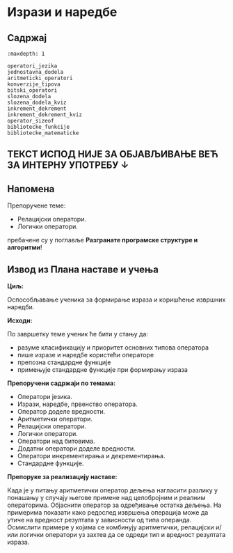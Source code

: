 # Изрази и наредбе

## Садржај

```{toctree}
:maxdepth: 1

operatori_jezika
jednostavna_dodela
aritmeticki_operatori
konverzije_tipova
bitski_operatori
slozena_dodela
slozena_dodela_kviz
inkrement_dekrement
inkrement_dekrement_kviz
operator_sizeof
bibliotecke_funkcije
bibliotecke_matematicke
```

## ТЕКСТ ИСПОД НИЈЕ ЗА ОБЈАВЉИВАЊЕ ВЕЋ ЗА ИНТЕРНУ УПОТРЕБУ ↓

## Напомена

Препоручене теме:

- Релацијски оператори.
- Логички оператори.

пребачене су у поглавље **Разгранате програмске структуре и алгоритми**!

## Извод из Плана наставе и учења

**Циљ:**

Оспособљавање ученика за формирање израза и коришћење извршних наредби.

**Исходи:**

По завршетку теме ученик ће бити у стању да:

- разуме класификацију и приоритет основних типова оператора
- пише изразе и наредбе користећи операторе
- препозна стандардне функције
- примењује стандардне функције при формирању израза

**Препоручени садржаји по темама:**

- Оператори језика.
- Изрази, наредбе, првенство оператора.
- Оператор доделе вредности.
- Аритметички оператори.
- Релацијски оператори.
- Логички оператори.
- Оператори над битовима.
- Додатни оператори доделе вредности.
- Оператори инкрементирања и декрементирања.
- Стандардне функције.

**Препоруке за реализацију наставе:**

Када је у питању аритметички оператор дељења нагласити разлику у понашању у
случају његове примене над целобројним и реалним операторима. Објаснити
оператор за одређивање остатка дељења. На примерима показати како редослед
извршења операција може да утиче на вредност резултата у зависности од типа
операнда. Осмислити примере у којима се комбинују аритметички, релацијски и/или
логички оператори уз захтев да се одреди тип и вредност резултата израза.
